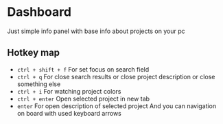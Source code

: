 # Dashboard
Just simple info panel with base info about projects on your pc

## Hotkey map
- `ctrl + shift + f` For set focus on search field
- `ctrl + q` For close search results or close project description or close something else
- `ctrl + i` For watching project colors
- `ctrl + enter` Open selected project in new tab
- `enter` For open description of selected project
And you can navigation on board with used keyboard arrows